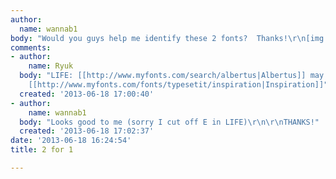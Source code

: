 ```yaml
---
author:
  name: wannab1
body: "Would you guys help me identify these 2 fonts?  Thanks!\r\n[img:sites/default/files/old-images/2FOR1_4918.jpg]"
comments:
- author:
    name: Ryuk
  body: "LIFE: [[http://www.myfonts.com/search/albertus|Albertus]] may be?\r\nDance:
    [[http://www.myfonts.com/fonts/typesetit/inspiration|Inspiration]]"
  created: '2013-06-18 17:00:40'
- author:
    name: wannab1
  body: "Looks good to me (sorry I cut off E in LIFE)\r\n\r\nTHANKS!"
  created: '2013-06-18 17:02:37'
date: '2013-06-18 16:24:54'
title: 2 for 1

---
```

